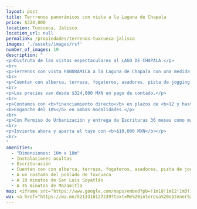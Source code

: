 ```yaml
---
layout: post
title: Terrrenos panorámicos con vista a la Laguna de Chapala
price: $324,000
location: Tuxcueca, Jalisco
location_url: null
permalink: /propiedades/terrenos-tuxcueca-jalisco
images: './assets/images/rsf'
number_of_images: 19
description: "
<p>Disfruta de las vistas espectaculares al LAGO DE CHAPALA.</p>
<br>
<p>Terrenos con vista PANORÁMICA a la Laguna de Chapala con una medida estandar de 180m2.</p>
<br>
<p>Cuentan con alberca, terraza, fogateros, asadores, pista de jogging y más.</p>
<br>
<p>Los precios van desde $324,000 MXN en pago de contado.</p>
<br>
<p>Contamos con <b>financiamiento directo</b> en plazos de <b>12 y hasta 96 meses sin intereses</b> con mensualidades desde $5,219 MXN.
<b>Enganche del 10%</b> en ambas modalidades.</p>
<br>
<p>Con Permiso de Urbanización y entrega de Escrituras 36 meses como máximo que señala el contrato COMPRA-VENTA.</p>
<br>
<p>Invierte ahora y aparta el tuyo con <b>$10,000 MXN</b></p>
<br>
"
amenities:
  - "Dimensiones: 10m x 18m"
  - Instalaciones ocultas
  - Escrituración
  - Cuentan con con alberca, terraza, fogateros, asadores, pista de jogging, río natural y lago artificial
  - A un costado del poblado de Tuxcueca
  - A 10 minutos de San Luis Soyatlán
  - A 35 minutos de Mazamitla
map: <iframe src="https://www.google.com/maps/embed?pb=!1m18!1m12!1m3!1d7491.028295791899!2d-103.18886097348744!3d20.154307217822222!2m3!1f0!2f0!3f0!3m2!1i1024!2i768!4f13.1!3m3!1m2!1s0x842f69a57d8e10c9%3A0xe916be0ef7963d48!2sTuxcueca%2C%20Jal.!5e0!3m2!1ses!2smx!4v1600216563931!5m2!1ses!2smx" frameborder="0" style="border:0;" allowfullscreen="" aria-hidden="false" tabindex="0"></iframe>
wa: <a href="https://wa.me/5213318127239?text=Me%20interesa%20obtener%20info%20sobre%20Terrenos%20Tuxcueca" class="wa-cta" target="_blank"><i class="fab fa-whatsapp"></i>Contactar a Hogarismo</a>
---
```

